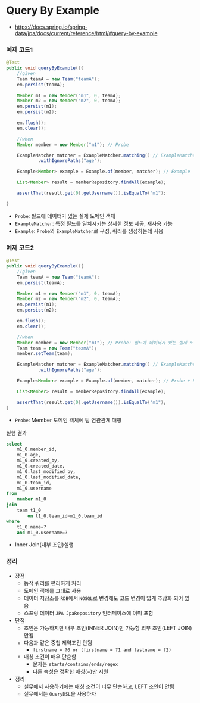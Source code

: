 # Query By Example

- https://docs.spring.io/spring-data/jpa/docs/current/reference/html/#query-by-example

### 예제 코드1

```java
@Test
public void queryByExample(){
    //given
    Team teamA = new Team("teamA");
    em.persist(teamA);

    Member m1 = new Member("m1", 0, teamA);
    Member m2 = new Member("m2", 0, teamA);
    em.persist(m1);
    em.persist(m2);

    em.flush();
    em.clear();

    //when
    Member member = new Member("m1"); // Probe

    ExampleMatcher matcher = ExampleMatcher.matching() // ExampleMatcher
            .withIgnorePaths("age");

    Example<Member> example = Example.of(member, matcher); // Example

    List<Member> result = memberRepository.findAll(example);

    assertThat(result.get(0).getUsername()).isEqualTo("m1");

}
```
- `Probe`: 필드에 데이터가 있는 실제 도메인 객체
- `ExampleMatcher`: 특정 필드를 일치시키는 상세한 정보 제공, 재사용 가능
- `Example`: `Probe`와 `ExampleMatcher`로 구성, 쿼리를 생성하는데 사용


### 예제 코드2

```java
@Test
public void queryByExample(){
    //given
    Team teamA = new Team("teamA");
    em.persist(teamA);

    Member m1 = new Member("m1", 0, teamA);
    Member m2 = new Member("m2", 0, teamA);
    em.persist(m1);
    em.persist(m2);

    em.flush();
    em.clear();

    //when
    Member member = new Member("m1"); // Probe: 필드에 데이터가 있는 실제 도메인 객체
    Team team = new Team("teamA");
    member.setTeam(team);

    ExampleMatcher matcher = ExampleMatcher.matching() // ExampleMatcher: 특정 필드를 일치시키는 상세한 정보 제공
            .withIgnorePaths("age");

    Example<Member> example = Example.of(member, matcher); // Probe + ExampleMatcher 구성, 쿼리 생성하는데 사용

    List<Member> result = memberRepository.findAll(example);

    assertThat(result.get(0).getUsername()).isEqualTo("m1");
}
```
- `Probe`: Member 도메인 객체에 팀 연관관계 매핑 

실행 결과 
```sql
select
    m1_0.member_id,
    m1_0.age,
    m1_0.created_by,
    m1_0.created_date,
    m1_0.last_modified_by,
    m1_0.last_modified_date,
    m1_0.team_id,
    m1_0.username 
from
    member m1_0 
join
    team t1_0 
        on t1_0.team_id=m1_0.team_id 
where
    t1_0.name=? 
    and m1_0.username=?
```
- Inner Join(내부 조인)실행 

### 정리 

- 장점 
  - 동적 쿼리를 편리하게 처리
  - 도메인 객체를 그대로 사용
  - 데이터 저장소를 `RDB`에서 `NOSQL`로 변경해도 코드 변경이 없게 추상화 되어 있음
  - 스프링 데이터 `JPA JpaRepository` 인터페이스에 이미 포함
- 단점 
  - 조인은 가능하지만 내부 조인(INNER JOIN)만 가능함 외부 조인(LEFT JOIN) 안됨
  - 다음과 같은 중첩 제약조건 안됨
    - `firstname = ?0 or (firstname = ?1 and lastname = ?2)`
  - 매칭 조건이 매우 단순함
    - 문자는 `starts/contains/ends/regex`
    - 다른 속성은 정확한 매칭(=)만 지원
- 정리 
  - 실무에서 사용하기에는 매칭 조건이 너무 단순하고, LEFT 조인이 안됨
  - 실무에서는 `QueryDSL`을 사용하자
